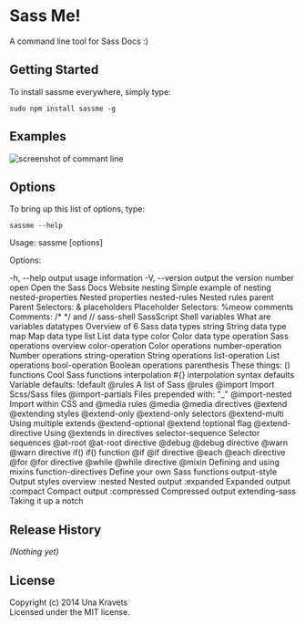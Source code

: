 # Sass Me!

A command line tool for Sass Docs :)

## Getting Started

To install sassme everywhere, simply type:

```
sudo npm install sassme -g
```

## Examples

![screenshot of commant line](https://raw.githubusercontent.com/una/sassme/master/sassme-screen.png)

## Options
To bring up this list of options, type:
```
sassme --help
```
Usage: sassme [options]

Options:

  -h, --help           output usage information
  -V, --version        output the version number
  open                 Open the Sass Docs Website
  nesting              Simple example of nesting
  nested-properties    Nested properties
  nested-rules         Nested rules
  parent               Parent Selectors: &
  placeholders         Placeholder Selectors: %meow
  comments             Comments: /* */ and //
  sass-shell           SassScript Shell
  variables            What are variables
  datatypes            Overview of 6 Sass data types
  string               String data type
  map                  Map data type
  list                 List data type
  color                Color data type
  operation            Sass operations overview
  color-operation      Color operations
  number-operation     Number operations
  string-operation     String operations
  list-operation       List operations
  bool-operation       Boolean operations
  parenthesis          These things: ()
  functions            Cool Sass functions
  interpolation        #{} interpolation syntax
  defaults             Variable defaults: !default
  @rules               A list of Sass @rules
  @import              Import Scss/Sass files
  @import-partials     Files prepended with: "_"
  @import-nested       Import within CSS and @media rules
  @media               @media directives
  @extend              @extending styles
  @extend-only         @extend-only selectors
  @extend-multi        Using multiple extends
  @extend-optional     @extend !optional flag
  @extend-directive    Using @extends in directives
  selector-sequence    Selector sequences
  @at-root             @at-root directive
  @debug               @debug directive
  @warn                @warn directive
  if()                 if() function
  @if                  @if directive
  @each                @each directive
  @for                 @for directive
  @while               @while directive
  @mixin               Defining and using mixins
  function-directives  Define your own Sass functions
  output-style         Output styles overview
  :nested              Nested output
  :expanded            Expanded output
  :compact             Compact output
  :compressed          Compressed output
  extending-sass       Taking it up a notch

## Release History
_(Nothing yet)_

## License
Copyright (c) 2014 Una Kravets  
Licensed under the MIT license.
